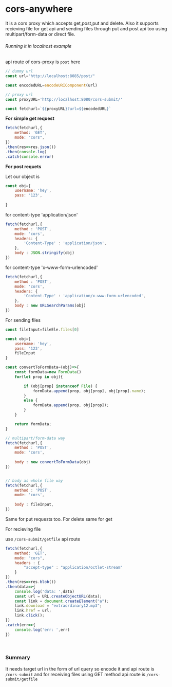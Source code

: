 # cors-anywhere



It is a cors proxy which accepts get,post,put and delete. Also it supports recieving file for get api and sending files through put and post api too using multipart/form-data or direct file.



###### Running it in localhost example

api route of cors-proxy is `post` here

```js
// dummy url
const url="http://localhost:8085/post/"

const encodedURL=encodeURIComponent(url)

// proxy url 
const proxyURL='http://localhost:8080/cors-submit/'

const fetchurl=`${proxyURL}?url=${encodedURL}`
```



**For simple get request**

```js
fetch(fetchurl,{
	method: 'GET',
	mode: "cors",
})
.then(res=>res.json())
.then(console.log)
.catch(console.error)
```

**For post requets**

Let our object is 

```js
const obj={
	username: 'hey',
	pass: '123',
				
}
```

for content-type 'application/json'

```js
fetch(fetchurl,{
	method : 'POST',
	mode: 'cors',
	headers: {
		'Content-Type' : 'application/json',
	},
	body : JSON.stringify(obj)
})
```

for content-type 'x-www-form-urlencoded'

```js
fetch(fetchurl,{
	method : 'POST',
	mode: 'cors',
	headers: {
		'Content-Type' : 'application/x-www-form-urlencoded',
	},
	body : new URLSearchParams(obj)
})
```

For sending files

```js
const fileInput=fileEle.files[0]

const obj={
	username: 'hey',
	pass: '123',
	fileInput
}

const convertToFormData=(obj)=>{
    const formData=new FormData()
    for(let prop in obj){

	    if (obj[prop] instanceof File) {
      	    formData.append(prop, obj[prop], obj[prop].name);
        }
        else {
      	    formData.append(prop, obj[prop]);
        }
    }

    return formData;
}

// multipart/form-data way
fetch(fetchurl,{
	method : 'POST',
	mode: 'cors',
	
	body : new convertToFormData(obj)
})


// body as whole file way
fetch(fetchurl,{
	method : 'POST',
	mode: 'cors',
	
	body : fileInput,
})
```

Same for put requests too. For delete same for get

For recieving file

use `/cors-submit/getfile` api route

```js
fetch(fetchurl,{
	method: 'GET',
	mode: "cors",
	headers : {
	    "accept-type" : "application/octlet-stream"
	}
})
.then(res=>res.blob())
.then(data=>{
	console.log('data: ',data)
	const url = URL.createObjectURL(data);
    const link = document.createElement("a");
    link.download = "extraordinary12.mp3";
    link.href = url;
    link.click();
})
.catch(err=>{
	console.log('err: ',err)
})
```

&nbsp;

### Summary

It needs target url in the form of url query so encode it and api route is `/cors-submit` and for receiving  files using GET method api route is `/cors-submit/getfile`
